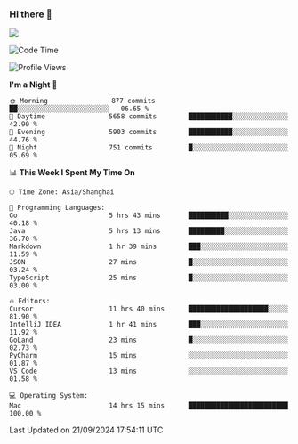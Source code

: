 ### Hi there 👋

<!--
**JJAYCHEN1e/jjaychen1e** is a ✨ _special_ ✨ repository because its `README.md` (this file) appears on your GitHub profile.

Here are some ideas to get you started:

- 🔭 I’m currently working on ...
- 🌱 I’m currently learning ...
- 👯 I’m looking to collaborate on ...
- 🤔 I’m looking for help with ...
- 💬 Ask me about ...
- 📫 How to reach me: ...
- 😄 Pronouns: ...
- ⚡ Fun fact: ...
-->

[![](https://github-readme-stats.vercel.app/api?username=jjaychen1e&show_icons=true)](https://github.com/jjaychen1e/github-readme-stats?count_private=true)

<!--START_SECTION:waka-->
![Code Time](http://img.shields.io/badge/Code%20Time-1%2C436%20hrs%2047%20mins-blue)

![Profile Views](http://img.shields.io/badge/Profile%20Views-0-blue)

**I'm a Night 🦉** 

```text
🌞 Morning                877 commits         ██░░░░░░░░░░░░░░░░░░░░░░░   06.65 % 
🌆 Daytime                5658 commits        ███████████░░░░░░░░░░░░░░   42.90 % 
🌃 Evening                5903 commits        ███████████░░░░░░░░░░░░░░   44.76 % 
🌙 Night                  751 commits         █░░░░░░░░░░░░░░░░░░░░░░░░   05.69 % 
```


📊 **This Week I Spent My Time On** 

```text
🕑︎ Time Zone: Asia/Shanghai

💬 Programming Languages: 
Go                       5 hrs 43 mins       ██████████░░░░░░░░░░░░░░░   40.18 % 
Java                     5 hrs 13 mins       █████████░░░░░░░░░░░░░░░░   36.70 % 
Markdown                 1 hr 39 mins        ███░░░░░░░░░░░░░░░░░░░░░░   11.59 % 
JSON                     27 mins             █░░░░░░░░░░░░░░░░░░░░░░░░   03.24 % 
TypeScript               25 mins             █░░░░░░░░░░░░░░░░░░░░░░░░   03.00 % 

🔥 Editors: 
Cursor                   11 hrs 40 mins      ████████████████████░░░░░   81.90 % 
IntelliJ IDEA            1 hr 41 mins        ███░░░░░░░░░░░░░░░░░░░░░░   11.92 % 
GoLand                   23 mins             █░░░░░░░░░░░░░░░░░░░░░░░░   02.73 % 
PyCharm                  15 mins             ░░░░░░░░░░░░░░░░░░░░░░░░░   01.87 % 
VS Code                  13 mins             ░░░░░░░░░░░░░░░░░░░░░░░░░   01.58 % 

💻 Operating System: 
Mac                      14 hrs 15 mins      █████████████████████████   100.00 % 
```


 Last Updated on 21/09/2024 17:54:11 UTC
<!--END_SECTION:waka-->
